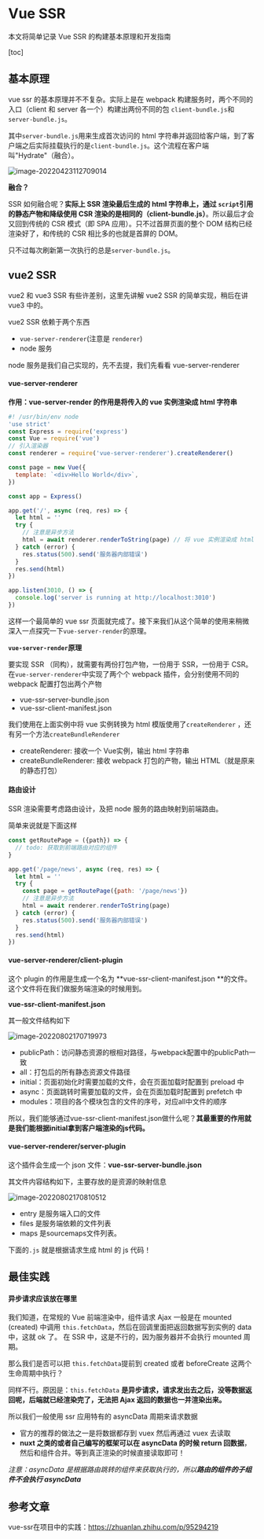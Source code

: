 # Vue SSR

本文将简单记录 Vue SSR 的构建基本原理和开发指南

[toc]

## 基本原理

vue ssr 的基本原理并不不复杂。实际上是在 webpack 构建服务时，两个不同的入口（client 和 server 各一个）构建出两份不同的包 `client-bundle.js`和`server-bundle.js`。

其中`server-bundle.js`用来生成首次访问的 html 字符串并返回给客户端，到了客户端之后实际挂载执行的是`client-bundle.js`。这个流程在客户端叫"Hydrate"（融合）。

![image-20220423112709014](https://liaoyk-markdown.oss-cn-hangzhou.aliyuncs.com/markdownImg/image-20220423112709014.png?x-oss-process=image/resize,w_1000,m_lfit)  

**融合？** 

SSR 如何融合呢？**实际上 SSR 渲染最后生成的 html 字符串上，通过 `script`引用的静态产物和降级使用 CSR 渲染的是相同的（client-bundle.js）**。所以最后才会又回到传统的 CSR 模式（即 SPA 应用）。只不过首屏页面的整个 DOM 结构已经渲染好了，和传统的 CSR 相比多的也就是首屏的 DOM。

只不过每次刷新第一次执行的总是`server-bundle.js`。

## vue2 SSR

vue2 和 vue3 SSR 有些许差别，这里先讲解 vue2 SSR 的简单实现，稍后在讲 vue3 中的。

vue2 SSR 依赖于两个东西

- `vue-server-renderer`(注意是 `renderer`)
- node 服务

node 服务是我们自己实现的，先不去提，我们先看看 vue-server-renderer

#### vue-server-renderer

**作用：**vue-server-render 的作用是**将传入的 vue 实例渲染成 html 字符串** 

```js
#! /usr/bin/env node
'use strict'
const Express = require('express')
const Vue = require('vue')
// 引入渲染器
const renderer = require('vue-server-renderer').createRenderer()

const page = new Vue({
  template: `<div>Hello World</div>`,
})

const app = Express()

app.get('/', async (req, res) => {
  let html = ''
  try {
    // 注意是异步方法
    html = await renderer.renderToString(page) // 将 vue 实例渲染成 html 字符串
  } catch (error) {
    res.status(500).send('服务器内部错误')
  }
  res.send(html)
})

app.listen(3010, () => {
  console.log('server is running at http://localhost:3010')
})
```

这样一个最简单的 vue ssr 页面就完成了。接下来我们从这个简单的使用来稍微深入一点探究一下`vue-server-render`的原理。

**`vue-server-render`原理** 

要实现 SSR （同构），就需要有两份打包产物，一份用于 SSR，一份用于 CSR。在`vue-server-renderer`中实现了两个个 webpack 插件，会分别使用不同的 webpack 配置打包出两个产物

- vue-ssr-server-bundle.json
- vue-ssr-client-manifest.json

我们使用在上面实例中将 vue 实例转换为 html 模版使用了`createRenderer` ，还有另一个方法`createBundleRenderer`

- createRenderer: 接收一个 Vue实例，输出 html 字符串
- createBundleRenderer: 接收 webpack 打包的产物，输出 HTML（就是原来的静态打包）

#### 路由设计

SSR 渲染需要考虑路由设计，及把 node 服务的路由映射到前端路由。

简单来说就是下面这样

```js
const getRoutePage = ({path}) => {
  // todo: 获取到前端路由对应的组件
}

app.get('/page/news', async (req, res) => {
  let html = ''
  try {
    const page = getRoutePage({path: '/page/news'})
    // 注意是异步方法
    html = await renderer.renderToString(page)
  } catch (error) {
    res.status(500).send('服务器内部错误')
  }
  res.send(html)
})
```

#### vue-server-renderer/client-plugin

这个 plugin 的作用是生成一个名为 **vue-ssr-client-manifest.json **的文件。这个文件将在我们做服务端渲染的时候用到。

**vue-ssr-client-manifest.json**

其一般文件结构如下

![image-20220802170719973](https://liaoyk-markdown.oss-cn-hangzhou.aliyuncs.com/markdownImg/image-20220802170719973.png?x-oss-process=image/resize,w_600,m_lfit) 

- publicPath：访问静态资源的根相对路径，与webpack配置中的publicPath一致
- all：打包后的所有静态资源文件路径
- initial：页面初始化时需要加载的文件，会在页面加载时配置到 preload 中
- async：页面跳转时需要加载的文件，会在页面加载时配置到 prefetch 中
- modules：项目的各个模块包含的文件的序号，对应all中文件的顺序

所以，我们能够通过vue-ssr-client-manifest.json做什么呢？**其最重要的作用就是我们能根据initial拿到客户端渲染的js代码。**

#### vue-server-renderer/server-plugin

这个插件会生成一个 json 文件：**vue-ssr-server-bundle.json**

其文件内容结构如下，主要存放的是资源的映射信息

![image-20220802170810512](https://liaoyk-markdown.oss-cn-hangzhou.aliyuncs.com/markdownImg/image-20220802170810512.png?x-oss-process=image/resize,w_1000,m_lfit)

- entry 是服务端入口的文件
- files 是服务端依赖的文件列表
- maps 是sourcemaps文件列表。

下面的`.js` 就是根据请求生成 html 的 js 代码！

## 最佳实践

#### 异步请求应该放在哪里

我们知道，在常规的 Vue 前端渲染中，组件请求 Ajax 一般是在 mounted (created) 中调用 `this.fetchData`，然后在回调里面把返回数据写到实例的 data 中，这就 ok 了。
 在 SSR 中，这是不行的，因为服务器并不会执行 mounted 周期。

那么我们是否可以把 `this.fetchData`提前到 created 或者 beforeCreate 这两个生命周期中执行？

同样不行。原因是：`this.fetchData`    **是异步请求，请求发出去之后，没等数据返回呢，后端就已经渲染完了，无法把 Ajax 返回的数据也一并渲染出来。**

所以我们一般使用 ssr 应用特有的 asyncData 周期来请求数据

- 官方的推荐的做法之一是将数据都存到 vuex 然后再通过 vuex 去读取
- **nuxt 之类的或者自己编写的框架可以在 asyncData 的时候 return 回数据**，然后和组件合并。等到真正渲染的时候直接读取即可！

*注意：asyncData 是根据路由跳转的组件来获取执行的，所以**路由的组件的子组件不会执行 asyncData*** 

## 参考文章

vue-ssr在项目中的实践：https://zhuanlan.zhihu.com/p/95294219
